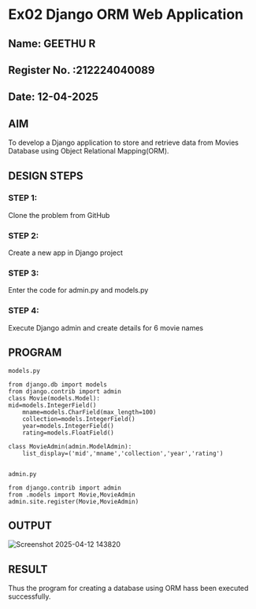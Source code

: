 # Ex02 Django ORM Web Application
## Name: GEETHU R
## Register No. :212224040089
## Date: 12-04-2025

## AIM
To develop a Django application to store and retrieve data from Movies Database using Object Relational Mapping(ORM).

## DESIGN STEPS

### STEP 1:
Clone the problem from GitHub

### STEP 2:
Create a new app in Django project

### STEP 3:
Enter the code for admin.py and models.py

### STEP 4:
Execute Django admin and create details for 6 movie names

## PROGRAM
~~~
models.py

from django.db import models
from django.contrib import admin
class Movie(models.Model):
mid=models.IntegerField()
    mname=models.CharField(max_length=100)
    collection=models.IntegerField()
    year=models.IntegerField()
    rating=models.FloatField()

class MovieAdmin(admin.ModelAdmin):
    list_display=('mid','mname','collection','year','rating')


admin.py

from django.contrib import admin
from .models import Movie,MovieAdmin
admin.site.register(Movie,MovieAdmin)
~~~
## OUTPUT


![Screenshot 2025-04-12 143820](https://github.com/user-attachments/assets/3c627347-6b64-4bd8-bc06-f32b849e17e0)


## RESULT
Thus the program for creating a database using ORM hass been executed successfully.
